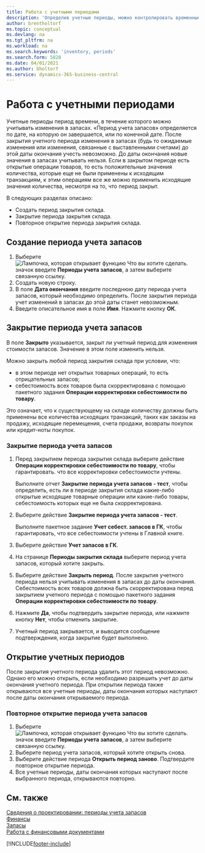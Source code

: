 ```yaml
---
title: Работа с учетными периодами
description: 'Определив учетные периоды, можно контролировать временные рамки, в пределах которых люди могут учитывать изменения в запасах.'
author: brentholtorf
ms.topic: conceptual
ms.devlang: na
ms.tgt_pltfrm: na
ms.workload: na
ms.search.keywords: 'inventory, periods'
ms.search.form: 5828
ms.date: 04/01/2021
ms.author: bholtorf
ms.service: dynamics-365-business-central
---
```

# Работа с учетными периодами

Учетные периоды период времени, в течение которого можно учитывать изменения в запасах. «Период учета запасов» определяется по дате, на которую он завершается, или по конечной дате. После закрытия учетного периода изменения в запасах (будь то ожидаемые изменения или изменения, связанные с выставленными счетами) до этой даты окончания учесть невозможно. До даты окончания новые значения в запасах учитывать нельзя. Если в закрытом периоде есть открытые операции товаров, то есть положительные значения количества, которые еще не были применены к исходящим транзакциям, к этим операциям все же можно применить исходящие значения количества, несмотря на то, что период закрыт.  

В следующих разделах описано:

* Создать период закрытия склада.  
* Закрытие периода закрытия склада.  
* Повторное открытие периода закрытия склада.  

## Создание периода учета запасов

1. Выберите ![Лампочка, которая открывает функцию Что вы хотите сделать.](media/ui-search/search_small.png "Что вы хотите сделать") значок введите **Периоды учета запасов**, а затем выберите связанную ссылку.  
2. Создать новую строку.  
3. В поле **Дата окончания** введите последнюю дату периода учета запасов, который необходимо определить. После закрытия периода учет изменений в запасах до этой даты станет невозможным.  
4. Введите описательное имя в поле **Имя**. Нажмите кнопку **ОК**.  

## Закрытие периода учета запасов

В поле **Закрыто** указывается, закрыт ли учетный период для изменения стоимости запасов. Значение в этом поле изменить нельзя.  

Можно закрыть любой период закрытия склада при условии, что:  

* в этом периоде нет открытых товарных операций, то есть отрицательных запасов;  
* себестоимость всех товаров была скорректирована с помощью пакетного задания **Операции корректировки себестоимости по товару**.  

Это означает, что к существующему на складе количеству должны быть применены все количества исходящих транзакций, таких как заказы на продажу, исходящие перемещения, счета продажи, возвраты покупок или кредит-ноты покупок.  

### Закрытие периода учета запасов  

1. Перед закрытием периода закрытия склада выберите действие **Операции корректировки себестоимости по товару**, чтобы гарантировать. что все корректировки себестоимости учтены.

    Выполните отчет **Закрытие периода учета запасов - тест**, чтобы определить, есть ли в периоде закрытия склада какие-либо открытые исходящие товарные операции или какие-либо товары, себестоимость которых еще не была скорректирована.  
2. Выберите действие **Закрытие периода учета запасов - тест**.  

    Выполните пакетное задание **Учет себест. запасов в ГК**, чтобы гарантировать, что все себестоимости учтены в Главной книге.  
3. Выберите действие **Учет запасов в ГК**.  
4. На странице **Периоды закрытия склада** выберите период учета запасов, который хотите закрыть.  
5. Выберите действие **Закрыть период**. После закрытия учетного периода нельзя учитывать изменения в запасах до даты окончания. Себестоимость всех товаров должна быть скорректирована перед закрытием учетного периода с помощью пакетного задания **Операции корректировки себестоимости по товару**.  
6. Нажмите **Да**, чтобы подтвердить закрытие периода, или нажмите кнопку **Нет**, чтобы отменить закрытие.  
7. Учетный период закрывается, и выводится сообщение подтверждения, когда закрытие будет выполнено.  

## Открытие учетных периодов  
После закрытия учетного периода удалить этот период невозможно. Однако его можно открыть, если необходимо разрешить учет до даты окончания учетного периода. При открытии периода также открываются все учетные периоды, даты окончания которых наступают после даты окончания открываемого периода.  

### Повторное открытие периода учета запасов  
1. Выберите ![Лампочка, которая открывает функцию Что вы хотите сделать.](media/ui-search/search_small.png "Что вы хотите сделать") значок введите **Периоды учета запасов**, а затем выберите связанную ссылку.  
2. Выберите период учета запасов, который хотите открыть снова.  
3. Выберите действие периода **Открыть период заново**. Подтвердите повторное открытие периода.  
4. Все учетные периоды, даты окончания которых наступают после выбранного периода, открываются повторно.  

## См. также  
[Сведения о проектировании: периоды учета запасов](design-details-inventory-periods.md)  
[Финансы](finance.md)  
[Запасы](inventory-manage-inventory.md)  
[Работа с финансовыми документами](ui-work-product.md)


[!INCLUDE[footer-include](includes/footer-banner.md)]